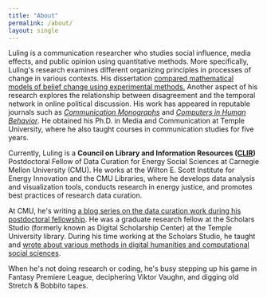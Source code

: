 ```yaml
---
title: "About"
permalink: /about/
layout: single
---
```

Luling is a communication researcher who studies social influence, media effects, and public opinion using quantitative methods. More specifically, Luling's research examines different organizing principles in processes of change in various contexts. His dissertation [compared mathematical models of belief change using experimental methods.](https://www.tandfonline.com/eprint/U8WSSABF6ECSR3B8PS83/full?target=10.1080/03637751.2021.1973051) Another aspect of his research explores the relationship between disagreement and the temporal network in online political discussion. His work has appeared in reputable journals such as [*Communication Monographs*](https://www.tandfonline.com/eprint/U8WSSABF6ECSR3B8PS83/full?target=10.1080/03637751.2021.1973051) and [*Computers in Human Behavior*](https://authors.elsevier.com/c/1f3Aw2f~UWIsSN). He obtained his Ph.D. in Media and Communication at Temple University, where he also taught courses in communication studies for five years.

Currently, Luling is a **Council on Library and Information Resources ([CLIR](https://postdoc.clir.org/))** Postdoctoral Fellow of Data Curation for Energy Social Sciences at Carnegie Mellon University (CMU). He works at the Wilton E. Scott Institute for Energy Innovation and the CMU Libraries, where he develops data analysis and visualization tools, conducts research in energy justice, and promotes best practices of research data curation.

At CMU, he's writing [a blog series on the data curation work during his postdoctoral fellowship](https://www.library.cmu.edu/site-search?search=luling+huang&submit=submit). He was a graduate research fellow at the Scholars Studio (formerly known as Digital Scholarship Center) at the Temple University library. During his time working at the Scholars Studio, he taught and [wrote about various methods in digital humanities and computational social sciences](https://sites.temple.edu/tudsc/author/tuf15333/).

When he's not doing research or coding, he's busy stepping up his game in Fantasy Premiere League, deciphering Viktor Vaughn, and digging old Stretch & Bobbito tapes.